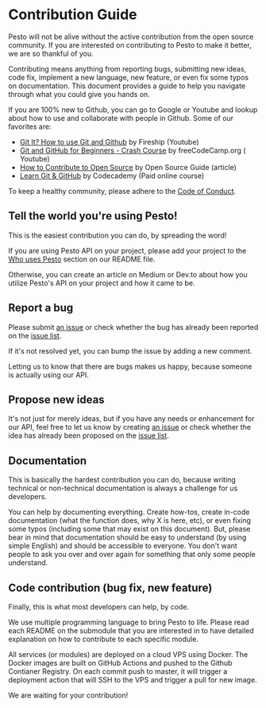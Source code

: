 # Contribution Guide

Pesto will not be alive without the active contribution from the open source community.
If you are interested on contributing to Pesto to make it better, we are so thankful of you.

Contributing means anything from reporting bugs, submitting new ideas, code fix, implement
a new language, new feature, or even fix some typos on documentation. This document provides
a guide to help you navigate through what you could give you hands on.

If you are 100% new to Github, you can go to Google or Youtube and lookup about how to use and
collaborate with people in Github. Some of our favorites are:

* [Git It? How to use Git and Github](https://www.youtube.com/watch?v=HkdAHXoRtos) by Fireship (Youtube)
* [Git and GitHub for Beginners - Crash Course](https://www.youtube.com/watch?v=RGOj5yH7evk) by freeCodeCamp.org (
  Youtube)
* [How to Contribute to Open Source](https://opensource.guide/how-to-contribute/) by Open Source Guide (article)
* [Learn Git & GitHub](https://www.codecademy.com/learn/learn-git) by Codecademy (Paid online course)

To keep a healthy community, please adhere to the [Code of Conduct](./.github/CODE_OF_CONDUCT.md).

## Tell the world you're using Pesto!

This is the easiest contribution you can do, by spreading the word!

If you are using Pesto API on your project, please add your project to the [Who uses Pesto](./README.md#who-uses-pesto)
section on our README file.

Otherwise, you can create an article on Medium or Dev.to about how you utilize Pesto's API on
your project and how it came to be.

## Report a bug

Please submit [an issue](https://github.com/teknologi-umum/pesto/issues/new/choose) or check
whether the bug has already been reported on the [issue list](https://github.com/teknologi-umum/pesto/issues).

If it's not resolved yet, you can bump the issue by adding a new comment.

Letting us to know that there are bugs makes us happy, because someone is actually using our API.

## Propose new ideas

It's not just for merely ideas, but if you have any needs or enhancement for our API, feel free to
let us know by creating [an issue](https://github.com/teknologi-umum/pesto/issues/new/choose) or check
whether the idea has already been proposed on the [issue list](https://github.com/teknologi-umum/pesto/issues).

## Documentation

This is basically the hardest contribution you can do, because writing technical or non-technical documentation
is always a challenge for us developers.

You can help by documenting everything. Create how-tos, create in-code documentation (what the function does, why X is
here, etc), or even fixing some typos (including some that may exist on this document). But, please bear in mind that
documentation should be easy to understand (by using simple English) and should be accessible to everyone.
You don't want people to ask you over and over again for something that only some people understand.

## Code contribution (bug fix, new feature)

Finally, this is what most developers can help, by code.

We use multiple programming language to bring Pesto to life. Please read each README on the submodule that
you are interested in to have detailed explanation on how to contribute to each specific module.

All services (or modules) are deployed on a cloud VPS using Docker. The Docker images are built on GitHub Actions and
pushed to the Github Contianer Registry. On each commit push to master, it will trigger a deployment action that will
SSH to the VPS and trigger a pull for new image.

We are waiting for your contribution!